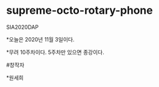 # supreme-octo-rotary-phone
SIA2020DAP

  *오늘은 2020년 11월 3일이다.

  *무려 10주차이다. 5주차만 있으면 종강이다.

#창작자

  *원세희
